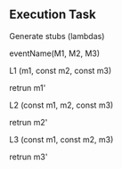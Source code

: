 ## Execution Task

Generate stubs (lambdas)

eventName(M1, M2, M3)

L1 (m1, const m2, const m3)

retrun m1'

L2 (const m1, m2, const m3)

retrun m2'

L3 (const m1, const m2, m3)

retrun m3'

